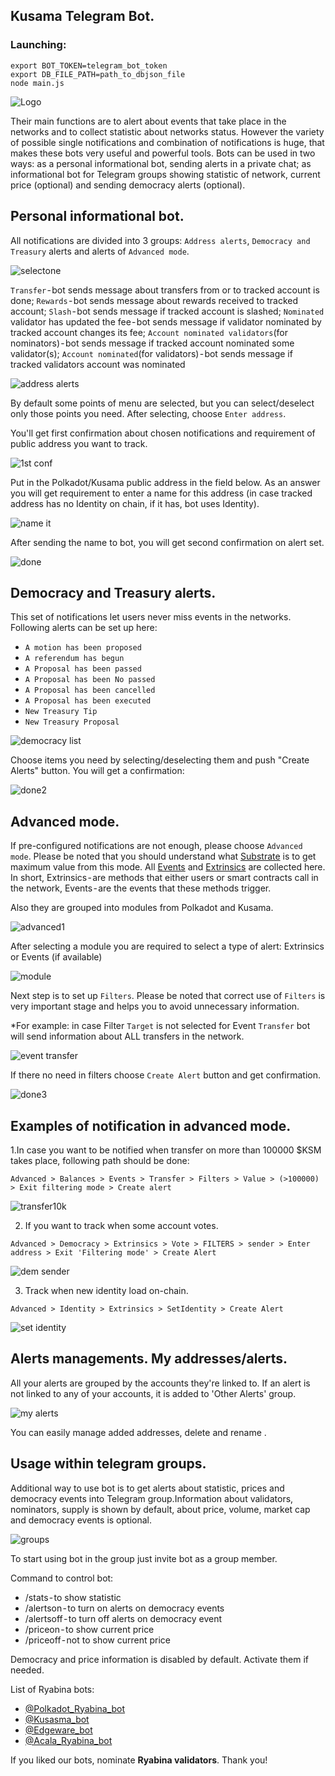 ## Kusama Telegram Bot.

### Launching:

```
export BOT_TOKEN=telegram_bot_token
export DB_FILE_PATH=path_to_dbjson_file
node main.js
```

![Logo](https://miro.medium.com/max/1400/1*xFT5MT_GuyzdwMuc-qddhQ.png)

Their main functions are to alert about events that take place in the networks and to collect statistic about networks status. However the variety of possible single notifications and combination of notifications is huge, that makes these bots very useful and powerful tools.
Bots can be used in two ways:
as a personal informational bot, sending alerts in a private chat;
as informational bot for Telegram groups showing statistic of network, current price (optional) and sending democracy alerts (optional).

## Personal informational bot.

All notifications are divided into 3 groups: `Address alerts`, `Democracy and Treasury` alerts and alerts of `Advanced mode`.

![selectone](https://cdn-images-1.medium.com/max/1600/1*fZajClfmBTJHtwp8mjUEGw.png)

`Transfer` - bot sends message about transfers from or to tracked account is done;
`Rewards` - bot sends message about rewards received to tracked account;
`Slash` - bot sends message if tracked account is slashed;
`Nominated` validator has updated the fee - bot sends message if validator nominated by tracked account changes its fee;
`Account nominated validators`(for nominators) - bot sends message if tracked account nominated some validator(s);
`Account nominated`(for validators) - bot sends message if tracked validators account was nominated

![address alerts](https://cdn-images-1.medium.com/max/1600/0*1OReNynW4iDJ0WrT)

By default some points of menu are selected, but you can select/deselect only those points you need. After selecting, choose `Enter address`.

You'll get first confirmation about chosen notifications and requirement of public address you want to track.

![1st conf](https://cdn-images-1.medium.com/max/1600/0*zv5mGQ9cD95Tms-w)

Put in the Polkadot/Kusama public address in the field below. As an answer you will get requirement to enter a name for this address (in case tracked address has no Identity on chain, if it has, bot uses Identity).

![name it](https://cdn-images-1.medium.com/max/1600/0*0DfqPCXkQY9mSgjb)

After sending the name to bot, you will get second confirmation on alert set.

![done](https://cdn-images-1.medium.com/max/1600/0*Ha-UIFcjtSQCNKe-)

## Democracy and Treasury alerts.

This set of notifications let users never miss events in the networks. Following alerts can be set up here:

- `A motion has been proposed`
- `A referendum has begun`
- `A Proposal has been passed`
- `A Proposal has been No passed`
- `A Proposal has been cancelled`
- `A Proposal has been executed`
- `New Treasury Tip`
- `New Treasury Proposal`

![democracy list](https://cdn-images-1.medium.com/max/1600/0*tbyVz9p5EqKLxSvl)

Choose items you need by selecting/deselecting them and push "Create Alerts" button.
You will get a confirmation:

![done2](https://cdn-images-1.medium.com/max/1600/0*x3Mp5LMYU4HqsE7I)

## Advanced mode.

If pre-configured notifications are not enough, please choose `Advanced mode`. Please be noted that you should understand what [Substrate](https://www.substrate.io/) is to get maximum value from this mode.
All [Events](https://substrate.dev/docs/en/knowledgebase/runtime/events) and [Extrinsics](https://substrate.dev/docs/en/knowledgebase/learn-substrate/extrinsics) are collected here. In short, Extrinsics - are methods that either users or smart contracts call in the network, Events - are the events that these methods trigger.

Also they are grouped into modules from Polkadot and Kusama.

![advanced1](https://cdn-images-1.medium.com/max/1600/0*y1Mf0ZApjAmlCH8A)

After selecting a module you are required to select a type of alert: Extrinsics or Events (if available)

![module](https://cdn-images-1.medium.com/max/1600/0*3AaWcPG899tukX2O)

Next step is to set up `Filters`. Please be noted that correct use of `Filters` is very important stage and helps you to avoid unnecessary information.

\*For example: in case Filter `Target` is not selected for Event `Transfer` bot will send information about ALL transfers in the network.

![event transfer](https://cdn-images-1.medium.com/max/1600/0*slNq3pV6KjPU5wKp)

If there no need in filters choose `Create Alert` button and get confirmation.

![done3](https://cdn-images-1.medium.com/max/1600/0*vSrp9S-7mwKDrpVj)

## Examples of notification in advanced mode.

1.In case you want to be notified when transfer on more than 100000 \$KSM takes place, following path should be done:

`Advanced > Balances > Events > Transfer > Filters > Value > (>100000) > Exit filtering mode > Create alert`

![transfer10k](https://cdn-images-1.medium.com/max/1600/1*9d9Usv60fjHmWLG1qtkAmA.png)

2. If you want to track when some account votes.

`Advanced > Democracy > Extrinsics > Vote > FILTERS > sender > Enter address > Exit 'Filtering mode' > Create Alert`

![dem sender](https://cdn-images-1.medium.com/max/1600/0*QlnkfkMTbyzzXBoS.png)

3. Track when new identity load on-chain.

`Advanced > Identity > Extrinsics > SetIdentity > Create Alert`

![set identity](https://cdn-images-1.medium.com/max/1600/0*YnoBlCcMTQ6voEkM.png)

## Alerts managements. My addresses/alerts.

All your alerts are grouped by the accounts they're linked to. If an alert is not linked to any of your accounts, it is added to 'Other Alerts' group.

![my alerts](https://cdn-images-1.medium.com/max/1600/1*H9lq41YjE77nP0SReXMP7w.png)

You can easily manage added addresses, delete and rename .

## Usage within telegram groups.

Additional way to use bot is to get alerts about statistic, prices and democracy events into Telegram group.Information about validators, nominators, supply is shown by default, about price, volume, market cap and democracy events is optional.

![groups](https://cdn-images-1.medium.com/max/1600/0*kPGRvHIMePjx5Pl0)

To start using bot in the group just invite bot as a group member.

Command to control bot:

- /stats - to show statistic
- /alertson - to turn on alerts on democracy events
- /alertsoff - to turn off alerts on democracy event
- /priceon - to show current price
- /priceoff - not to show current price

Democracy and price information is disabled by default. Activate them if needed.

List of Ryabina bots:

- [@Polkadot_Ryabina_bot](https://t.me/Polkadot_Ryabina_bot)
- [@Kusasma_bot](https://t.me/Kusasma_bot)
- [@Edgeware_bot](https://t.me/Edgeware_bot)
- [@Acala_Ryabina_bot](https://t.me/Acala_Ryabina_bot)

If you liked our bots, nominate **Ryabina validators**.
Thank you!
